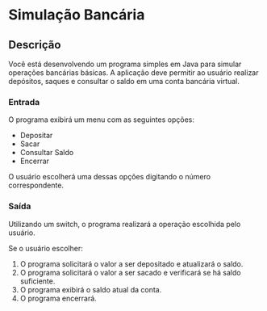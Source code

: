 # Simulação Bancária

## Descrição
Você está desenvolvendo um programa simples em Java para simular operações bancárias básicas. A aplicação deve permitir ao usuário realizar depósitos, saques e consultar o saldo em uma conta bancária virtual.

### Entrada
O programa exibirá um menu com as seguintes opções:

- Depositar
- Sacar
- Consultar Saldo
- Encerrar

O usuário escolherá uma dessas opções digitando o número correspondente.

### Saída
Utilizando um switch, o programa realizará a operação escolhida pelo usuário.

Se o usuário escolher:

1. O programa solicitará o valor a ser depositado e atualizará o saldo.
2. O programa solicitará o valor a ser sacado e verificará se há saldo suficiente.
3. O programa exibirá o saldo atual da conta.
0. O programa encerrará.
